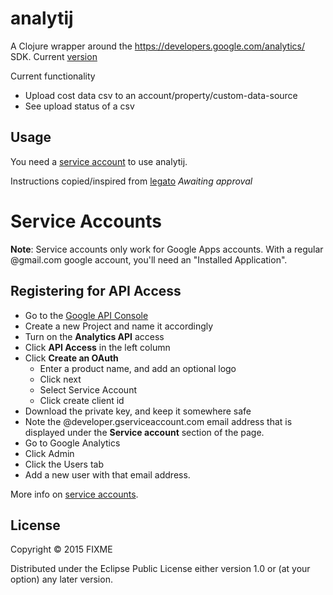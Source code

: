 # analytij

A Clojure wrapper around the https://developers.google.com/analytics/ SDK. 
Current [version](http://mvnrepository.com/artifact/com.google.apis/google-api-services-analytics/v3-rev116-1.20.0)

Current functionality 
- Upload cost data csv to an account/property/custom-data-source
- See upload status of a csv

## Usage

You need a [service account](https://developers.google.com/console/help/?csw=1#service_accounts) to use analytij.
 
Instructions copied/inspired from [legato](https://github.com/tpitale/legato/wiki/OAuth2-and-Google#service-accounts) *Awaiting approval*

# Service Accounts

**Note**: Service accounts only work for Google Apps accounts. With a regular @gmail.com google account, you'll need an "Installed Application". 

## Registering for API Access

* Go to the [Google API Console](https://code.google.com/apis/console/)
* Create a new Project and name it accordingly
* Turn on the **Analytics API** access
* Click **API Access** in the left column
* Click **Create an OAuth**
    * Enter a product name, and add an optional logo
    * Click next
    * Select Service Account
    * Click create client id
* Download the private key, and keep it somewhere safe
* Note the @developer.gserviceaccount.com email address that is displayed under the **Service account** section of the page.
* Go to Google Analytics
* Click Admin
* Click the Users tab
* Add a new user with that email address.

More info on [service accounts](https://developers.google.com/console/help/?csw=1#service_accounts).
 

## License

Copyright © 2015 FIXME

Distributed under the Eclipse Public License either version 1.0 or (at
your option) any later version.
